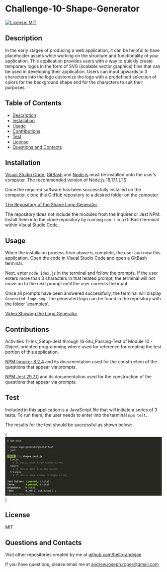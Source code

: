 # Challenge-10-Shape-Generator

[![License: MIT](https://img.shields.io/badge/License-MIT-yellow.svg)](https://opensource.org/licenses/MIT)


## Description

In the early stages of producing a web application, it can be helpful to have placeholder assets while working on the structure and functionality of your application. This application provides users with a way to quickly create temporary logos in the form of SVG (scalable vector graphics) files that can be used in developing their application. Users can input upwards to 3 characters into the logo customize the logo with a predefined selection of colors for the background shape and for the characters to suit their purposes.


## Table of Contents
* [Description](#description)
* [Installation](#installation)
* [Usage](#usage)
* [Contributions](#contributions)
* [Test](#test)
* [License](#license)
* [Questions and Contacts](#questions-and-contacts)


## Installation

[Visual Studio Code](https://code.visualstudio.com/), [GitBash](https://git-scm.com/downloads) and [Node.js](https://nodejs.org/en) must be installed onto the user’s computer. The recommended version of Node.js 18.17.1 LTS.

Once the required software has been successfully installed on the computer, clone this GitHub repository to a desired folder on the computer.

[The Repository of the Shape Logo Generator](https://github.com/Hello-AndyJoe/Challenge-10-Shape-Generator)

The repository does not include the modules from the Inquirer or Jest NPM. Install them into the clone repository by running `npm i` in a GitBash terminal within Visual Studio Code. 


## Usage

When the installaion process from above is complete, the user can now this application. Open the code in Visual Studio Code and open a GitBash terminal. 

Next, enter `node idex.js` in the terminal and follow the prompts. If the user enters more than 3 characters in that related prompt, the terminal will not move on to the next prompt until the user corrects the input.

Once all prompts have been answered successfully, the terminal will display `Generated logo.svg`. The generated logo can be found in the repository with the folder 'examples'.

[Video Showing the Logo Generator](https://drive.google.com/file/d/10tLZ2u4U_Pimb5cGZU1z97CBYNk7EWIJ/view?usp=sharing)


## Contributions

Activities 11-Ins_Setup-Jest through 16-Stu_Passing-Test of Module 10 - Object-oriented programming where used for reference for creating the test portion of this application.

[NPM Inquirer 8.2.4](https://www.npmjs.com/package/inquirer/v/8.2.4) and its documentation used for the construction of the questions that appear via prompts. 

[NPM Jest 29.7.0](https://www.npmjs.com/package/jest/v/29.7.0) and its documentation used for the construction of the questions that appear via prompts. 


## Test

Included in this application is a JavaScript file that will initiate a series of 3 tests. To run them, the user needs to enter into the terminal `npm test`. 

The results for the test should be successful as shown below:

(![Logo Generator Test Results](./assets/challenge_10_test_results.png))


## License
MIT


## Questions and Contacts
Visit other repositories created by me at [github.com/hello-andyjoe](https://github.com/hello-andyjoe)

If you have questions, please email me at [andrew.joseph.roper@gmail.com](mailto:andrew.joseph.roper@gmail.com)
